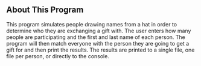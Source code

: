 ## About This Program
This program simulates people drawing names from a hat in order to determine who they are exchanging a gift with. The user enters how many people are participating and the first and last name of each person. The program will then match everyone with the person they are going to get a gift for and then print the results. The results are printed to a single file, one file per person, or directly to the console.